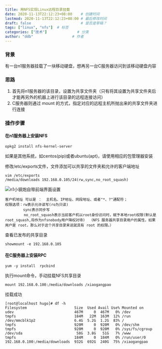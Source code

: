 ```yaml
---
title: 用NFS实现Linux远程目录挂载
date: 2020-11-13T22:12:23+08:00    # 创建时间
lastmod: 2020-11-13T22:12:23+08:00 # 最后修改时间
draft: false                       # 是否是草稿？
tags: ["linux", "nfs"]  # 标签
categories: ["技术"]              # 分类
author: "ddb"                  # 作者
---
```



### 背景

有一台n1服务器挂载了一块移动硬盘，想再另一台C服务器访问到该移动硬盘内容

### 思路

1. 首先将n1服务器的该目录，设置为共享文件夹（只有将其设置为共享文件夹后才能再另外的机器上进行该目录的远程连接访问）
2. C服务器则通过 mount 的方式，指定对应的远程主机所抛出来的共享文件夹进行连接

### 操作步骤

#### 在n1服务器上安装NFS

``` shell
opkg2 install nfs-kernel-server
```
如果是其他系统，如centos(pip)或者ubuntu(apt)，请使用相应的包管理器安装

修改/etc/exports文件，文件添加可以共享的文件夹和允许的客户端地址

``` shell
vim /etc/exports
/media/downloads 192.168.0.105/24(rw,sync,no_root_squash)
```
![n1小钢炮自带前端界面设置](https://gitee.com/huangxd/imges/raw/master/小书匠/1605278763194.png)

```
客户机地址 可以是 ：  主机名、IP地址、网段地址、或者"*、?"通配符；
权限选项：rw表示允许读写(ro为只读)
　　　　　sync表示同步写
　　　　  no_root_squash表示当前客户机以root身份访问时，赋予本地root权限(默认是root_squash,将作为nfsnobody用户降权对待)  （NFS 服务器共享目录用户的属性，如果用户是 root，那么对于这个共享目录来说就具有 root 的权限。）
```

查看已发布的共享目录
``` shell
showmount -e 192.168.0.105
```

#### 在C服务器上安装RPC

``` shell
yum -y install  rpcbind
```

执行mount命令，手动挂载NFS共享目录

``` shell
mount 192.168.0.100:/media/downloads /xiaogangpao
```

挂载成功

``` shell
[root@localhost hugo]# df -h
Filesystem                      Size  Used Avail Use% Mounted on
udev                            467M     0  467M   0% /dev
tmpfs                           184M   22M  163M  12% /run
/dev/mmcblk1p2                  6.4G  5.2G  1.2G  83% /
tmpfs                           920M     0  920M   0% /dev/shm
tmpfs                           920M     0  920M   0% /sys/fs/cgroup
/dev/sda                         58G  3.8G   51G   7% /www
tmpfs                           184M     0  184M   0% /run/user/0
192.168.0.100:/media/downloads  932G  692G  240G  75% /xiaogangpao
```